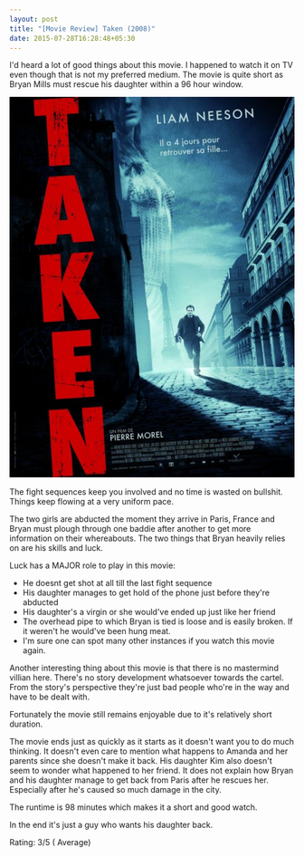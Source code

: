 ```yaml
---
layout: post
title: "[Movie Review] Taken (2008)"
date: 2015-07-28T16:28:48+05:30
---
```


I'd heard a lot of good things about this movie.
I happened to watch it on TV even though that is not my preferred medium.
The movie is quite short as Bryan Mills must rescue his daughter within a 96 hour window.

![Taken (2008);Taken (2008)](/img/movie-poster-taken-2008.jpg)

The fight sequences keep you involved and no time is wasted on bullshit.
Things keep flowing at a very uniform pace.

The two girls are abducted the moment they arrive in Paris, France and Bryan must plough through one baddie after another to get more information on their whereabouts.
The two things that Bryan heavily relies on are his skills and luck.

Luck has a MAJOR role to play in this movie:

* He doesnt get shot at all till the last fight sequence
* His daughter manages to get hold of the phone just before they're abducted
* His daughter's a virgin or she would've ended up just like her friend
* The overhead pipe to which Bryan is tied is loose and is easily broken. If it weren't he would've been hung meat.
* I'm sure one can spot many other instances if you watch this movie again.

Another interesting thing about this movie is that there is no mastermind villian here.
There's no story development whatsoever towards the cartel.
From the story's perspective they're just bad people who're in the way and have to be dealt with.

Fortunately the movie still remains enjoyable due to it's relatively short duration.

The movie ends just as quickly as it starts as it doesn't want you to do much thinking.
It doesn't even care to mention what happens to Amanda and her parents since she doesn't make it back.
His daughter Kim also doesn't seem to wonder what happened to her friend.
It does not explain how Bryan and his daughter manage to get back from Paris after he rescues her.
Especially after he's caused so much damage in the city.

The runtime is 98 minutes which makes it a short and good watch.

In the end it's just a guy who wants his daughter back.

Rating: 3/5 ( Average)
